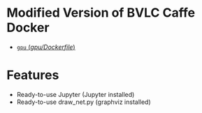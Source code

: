# Modified Version of BVLC Caffe Docker
- [`gpu` (_gpu/Dockerfile_)](https://github.com/ai4sig/caffe-docker/blob/master/gpu/Dockerfile)

# Features
- Ready-to-use Jupyter (Jupyter installed)
- Ready-to-use draw_net.py (graphviz installed)
